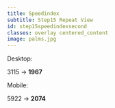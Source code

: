 ```yaml
---
title: Speedindex
subtitle: Step15 Repeat View
id: step15speedindexsecond
classes: overlay centered_content
image: palms.jpg
---
```


Desktop:

<div class="big_text">
3115 &#8594; <strong>1967</strong><br />  
</div>

Mobile:

<div class="big_text">
5922 &#8594; <strong>2074</strong>
</div>
